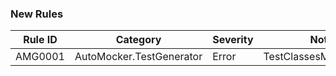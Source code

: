 ﻿### New Rules

Rule ID | Category | Severity | Notes
--------|----------|----------|-------
AMG0001 | AutoMocker.TestGenerator | Error | TestClassesMustBePartial